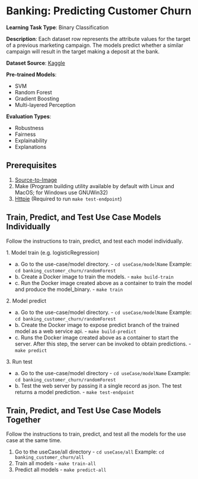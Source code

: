 # Banking: Predicting Customer Churn

**Learning Task Type**: Binary Classification

**Description**: Each dataset row represents the attribute values for the target of a previous marketing campaign. The models predict whether a similar campaign will result in the target making a deposit at the bank.

**Dataset Source**: [Kaggle](https://www.kaggle.com/adammaus/predicting-churn-for-bank-customers)

**Pre-trained Models**:

  - SVM
  - Random Forest
  - Gradient Boosting
  - Multi-layered Perception

**Evaluation Types**:

  - Robustness
  - Fairness
  - Explainability
  - Explanations


## Prerequisites  

1. [Source-to-Image](https://github.com/openshift/source-to-image)
2. Make (Program building utility available by default with Linux and MacOS; for Windows use GNUWin32)
3. [Httpie](https://httpie.org/) (Required to run `make test-endpoint`)

## Train, Predict, and Test Use Case Models Individually

Follow the instructions to train, predict, and test each model individually.

1\. Model train (e.g. logisticRegression)

  - a. Go to the use-case/model directory.  - `cd useCase/modelName` Example: `cd banking_customer_churn/randomForest`
  - b. Create a Docker image to train the models. -  `make build-train`
  - c. Run the Docker image created above as a container to train the model and produce the model_binary. - `make train`

2\. Model predict

  - a. Go to the use-case/model directory. - `cd useCase/modelName` Example: `cd banking_customer_churn/randomForest`
  - b. Create the Docker image to expose predict branch of the trained model as a web service api. -  `make build-predict`
  - c. Runs the Docker image created above as a container to start the server. After this step, the server can be invoked to obtain predictions. -  `make predict`

3\. Run test

  - a. Go to the use-case/model directory - `cd useCase/modelName` Example: `cd banking_customer_churn/randomForest`
  - b. Test the web server by passing it a single record as json. The test returns a model prediction. - `make test-endpoint`

## Train, Predict, and Test Use Case Models Together

Follow the instructions to train, predict, and test all the models for the use case at the same time.

1.	Go to the useCase/all directory - `cd useCase/all` Example: `cd banking_customer_churn/all`
2.	Train all models -  `make train-all`
3.	Predict all models -  `make predict-all`
